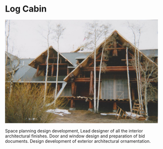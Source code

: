 # Log Cabin

<div class="main-carousel">
  <img class="carousel-cell" src="../../_media/portfolio/new-construction/log-cabin/entryway.jpg"/>
</div>

Space planning design development, Lead designer of all the interior
architectural finishes. Door and window design and preparation of bid documents.
Design development of exterior architectural ornamentation.
